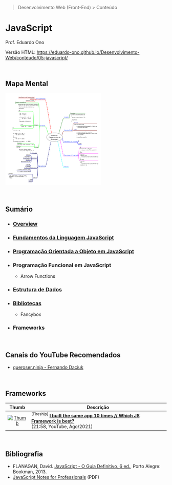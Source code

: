 > Desenvolvimento Web (Front-End) > Conteúdo

# JavaScript

Prof. Eduardo Ono

Versão HTML: https://eduardo-ono.github.io/Desenvolvimento-Web/conteudo/05-javascript/

<br>

## Mapa Mental

<p>
  <a href="../../mapas-mentais/js-linguagem.svg" target="_blank"><img src="../../mapas-mentais/js-linguagem.svg" width="300px"></a>
</p>

<br>

## Sumário

* ### [Overview](./00-overview/)

* ### [Fundamentos da Linguagem JavaScript](./js-fundamentos/)

* ### [Programação Orientada a Objeto em JavaScript](./js-poo/)

* ### Programação Funcional em JavaScript

  * Arrow Functions

* ### [Estrutura de Dados](./js-estrutura-de-dados/)

* ### [Bibliotecas](./js-bibliotecas)

  * Fancybox

* ### Frameworks

<br>

## Canais do YouTube Recomendados

* [queroser.ninja - Fernando Daciuk](https://www.youtube.com/channel/UCoMS25HuclMfa6IQJNcvh2w)

<br>

## Frameworks

| Thumb | Descrição |
| :-: | --- |
| [![Thumb](https://img.youtube.com/vi/cuHDQhDhvPE/default.jpg)](https://www.youtube.com/watch?v=cuHDQhDhvPE "I built the same app 10 times // Which JS Framework is best?") | <sup>[Fireship]</sup> [__I built the same app 10 times // Which JS Framework is best?__](https://www.youtube.com/watch?v=cuHDQhDhvPE) <br> (21:58, YouTube, Ago/2021)

<br>

## Bibliografia

* FLANAGAN, David. [JavaScript - O Guia Definitivo, 6 ed.](https://www.academia.edu/40442620/JavaScript_O_Guia_Definitivo_v), Porto Alegre: Bookman, 2013.
* [JavaScript Notes for Professionals](https://goalkicker.com/HTML5Book/) (PDF)

<br>
